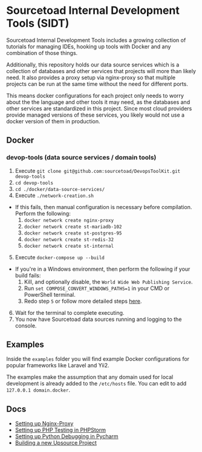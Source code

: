 # Sourcetoad Internal Development Tools (SIDT)

Sourcetoad Internal Development Tools includes a growing collection of tutorials
for managing IDEs, hooking up tools with Docker and any combination of those
things.

Additionally, this repository holds our data source services which is
a collection of databases and other services that projects will more than likely
need. It also provides a proxy setup via nginx-proxy so that multiple projects
can be run at the same time without the need for different ports.

This means docker configurations for each project only needs to worry about the
the language and other tools it may need, as the databases and other services are
standardized in this project. Since most cloud providers provide managed versions
of these services, you likely would not use a docker version of them in production.

## Docker

### devop-tools (data source services / domain tools)
1. Execute `git clone git@github.com:sourcetoad/DevopsToolKit.git devop-tools`
2. `cd devop-tools`
3. `cd ./docker/data-source-services/`
4. Execute `./network-creation.sh`
- If this fails, then manual configuration is necessary before compilation. Perform the following:
   1. `docker network create nginx-proxy`
   2. `docker network create st-mariadb-102`
   3. `docker network create st-postgres-95`
   4. `docker network create st-redis-32`
   5. `docker network create st-internal`
5. Execute `docker-compose up --build`
- If you're in a Windows environment, then perform the following if your build fails:
   1. Kill, and optionally disable, the `World Wide Web Publishing Service`.
   2. Run `set COMPOSE_CONVERT_WINDOWS_PATHS=1` in your CMD or PowerShell terminal.
   3. Redo step `5` or follow more detailed steps [here](https://github.com/docker/compose/issues/4303#issuecomment-379563170).
6. Wait for the terminal to complete executing.
7. You now have Sourcetoad data sources running and logging to the console.

## Examples
Inside the `examples` folder you will find example Docker configurations for
popular frameworks like Laravel and Yii2.

The examples make the assumption that any domain used for local development is
already added to the `/etc/hosts` file. You can edit to add `127.0.0.1 domain.docker`.

## Docs
 * [Setting up Nginx-Proxy](docs/nginx-proxy/README.md)
 * [Setting up PHP Testing in PHPStorm](docs/phpstorm-docker/README.md)
 * [Setting up Python Debugging in Pycharm](docs/pycharm-debugging/README.md)
 * [Building a new Upsource Project](docs/upsource/README.md)
